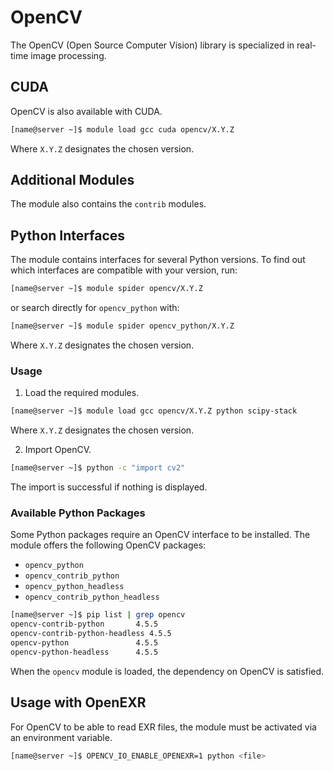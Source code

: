 # OpenCV

The OpenCV (Open Source Computer Vision) library is specialized in real-time image processing.

## CUDA

OpenCV is also available with CUDA.

```bash
[name@server ~]$ module load gcc cuda opencv/X.Y.Z
```

Where `X.Y.Z` designates the chosen version.


## Additional Modules

The module also contains the `contrib` modules.


## Python Interfaces

The module contains interfaces for several Python versions. To find out which interfaces are compatible with your version, run:

```bash
[name@server ~]$ module spider opencv/X.Y.Z
```

or search directly for `opencv_python` with:

```bash
[name@server ~]$ module spider opencv_python/X.Y.Z
```

Where `X.Y.Z` designates the chosen version.


### Usage

1. Load the required modules.

```bash
[name@server ~]$ module load gcc opencv/X.Y.Z python scipy-stack
```

Where `X.Y.Z` designates the chosen version.

2. Import OpenCV.

```bash
[name@server ~]$ python -c "import cv2"
```

The import is successful if nothing is displayed.


### Available Python Packages

Some Python packages require an OpenCV interface to be installed. The module offers the following OpenCV packages:

*   `opencv_python`
*   `opencv_contrib_python`
*   `opencv_python_headless`
*   `opencv_contrib_python_headless`

```bash
[name@server ~]$ pip list | grep opencv
opencv-contrib-python       4.5.5
opencv-contrib-python-headless 4.5.5
opencv-python               4.5.5
opencv-python-headless      4.5.5
```

When the `opencv` module is loaded, the dependency on OpenCV is satisfied.


## Usage with OpenEXR

For OpenCV to be able to read EXR files, the module must be activated via an environment variable.

```bash
[name@server ~]$ OPENCV_IO_ENABLE_OPENEXR=1 python <file>
```
